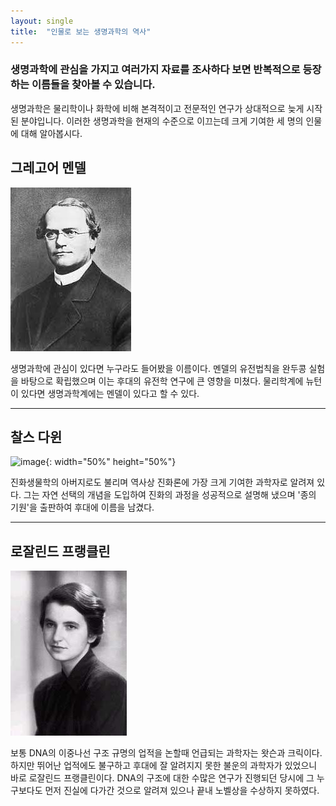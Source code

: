 ```yaml
---
layout: single
title:  "인물로 보는 생명과학의 역사"
---
```


### 생명과학에 관심을 가지고 여러가지 자료를 조사하다 보면 반복적으로 등장하는 이름들을 찾아볼 수 있습니다.

생명과학은 물리학이나 화학에 비해 본격적이고 전문적인 연구가 상대적으로 늦게 시작된 분야입니다.
이러한 생명과학을 현재의 수준으로 이끄는데 크게 기여한 세 명의 인물에 대해 알아봅시다.


## 그레고어 멘델
![mendel](/assets/images/mendel.jpeg)

생명과학에 관심이 있다면 누구라도 들어봤을 이름이다. 멘델의 유전법칙을 완두콩 실험을 바탕으로 확립했으며 이는 후대의 유전학 연구에 큰 영향을 미쳤다. 물리학계에 뉴턴이 있다면 생명과학계에는 멘델이 있다고 할 수 있다.

---
## 찰스 다윈
![image](https://user-images.githubusercontent.com/89365008/140674581-dfd16547-6b6d-42de-bc4e-ec990a6765f6.png){: width="50%" height="50%"}

진화생물학의 아버지로도 불리며 역사상 진화론에 가장 크게 기여한 과학자로 알려져 있다. 그는 자연 선택의 개념을 도입하여 진화의 과정을 성공적으로 설명해 냈으며 '종의 기원'을 출판하여 후대에 이름을 남겼다. 

---
## 로잘린드 프랭클린
[![franklin](/assets/images/franklin.jpg "더 자세한 내용은 여기에서!")](https://rayspace.tistory.com/223)

보통 DNA의 이중나선 구조 규명의 업적을 논할때 언급되는 과학자는 왓슨과 크릭이다. 하지만 뛰어난 업적에도
불구하고 후대에 잘 알려지지 못한 불운의 과학자가 있었으니 바로 로잘린드 프랭클린이다. DNA의 구조에 대한
수많은 연구가 진행되던 당시에 그 누구보다도 먼저 진실에 다가간 것으로 알려져 있으나 끝내 노벨상을 수상하지 못하였다.
